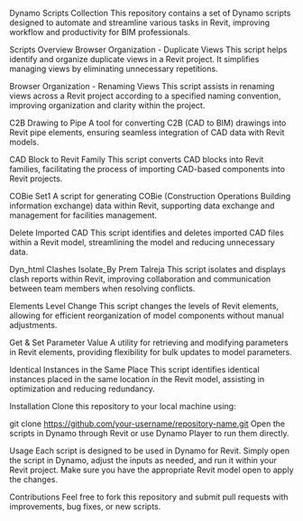 Dynamo Scripts Collection
This repository contains a set of Dynamo scripts designed to automate and streamline various tasks in Revit, improving workflow and productivity for BIM professionals.

Scripts Overview
Browser Organization - Duplicate Views
This script helps identify and organize duplicate views in a Revit project. It simplifies managing views by eliminating unnecessary repetitions.

Browser Organization - Renaming Views
This script assists in renaming views across a Revit project according to a specified naming convention, improving organization and clarity within the project.

C2B Drawing to Pipe
A tool for converting C2B (CAD to BIM) drawings into Revit pipe elements, ensuring seamless integration of CAD data with Revit models.

CAD Block to Revit Family
This script converts CAD blocks into Revit families, facilitating the process of importing CAD-based components into Revit projects.

COBie Set1
A script for generating COBie (Construction Operations Building information exchange) data within Revit, supporting data exchange and management for facilities management.

Delete Imported CAD
This script identifies and deletes imported CAD files within a Revit model, streamlining the model and reducing unnecessary data.

Dyn_html Clashes Isolate_By Prem Talreja
This script isolates and displays clash reports within Revit, improving collaboration and communication between team members when resolving conflicts.

Elements Level Change
This script changes the levels of Revit elements, allowing for efficient reorganization of model components without manual adjustments.

Get & Set Parameter Value
A utility for retrieving and modifying parameters in Revit elements, providing flexibility for bulk updates to model parameters.

Identical Instances in the Same Place
This script identifies identical instances placed in the same location in the Revit model, assisting in optimization and reducing redundancy.

Installation
Clone this repository to your local machine using:


git clone https://github.com/your-username/repository-name.git
Open the scripts in Dynamo through Revit or use Dynamo Player to run them directly.

Usage
Each script is designed to be used in Dynamo for Revit. Simply open the script in Dynamo, adjust the inputs as needed, and run it within your Revit project. Make sure you have the appropriate Revit model open to apply the changes.

Contributions
Feel free to fork this repository and submit pull requests with improvements, bug fixes, or new scripts.
